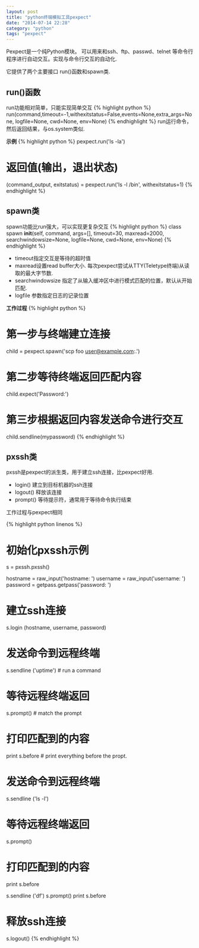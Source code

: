 ```yaml
---
layout: post
title: "python终端模拟工具pexpect"
date: "2014-07-14 22:28"
category: "python"
tags: "pexpect"
---
```


Pexpect是一个纯Python模块。 可以用来和ssh、ftp、passwd、telnet 等命令行程序进行自动交互。实现与命令行交互的自动化.
 
它提供了两个主要接口 run()函数和spawn类.
 
## run()函数
run功能相对简单，只能实现简单交互
{% highlight python %}
run(command,timeout=-1,withexitstatus=False,events=None,extra_args=None, logfile=None, cwd=None, env=None)
{% endhighlight %}
run运行命令，然后返回结果，与os.system类似.

**示例**
{% highlight python  %}
pexpect.run('ls -la')
 
# 返回值(输出，退出状态)
(command_output, exitstatus) = pexpect.run('ls -l /bin', withexitstatus=1)
{% endhighlight %}
 
## spawn类
spawn功能比run强大，可以实现更复杂交互
{% highlight python %}
class spawn 
    __init__(self, command, args=[], timeout=30, maxread=2000, searchwindowsize=None, logfile=None, cwd=None, env=None)
{% endhighlight %}
* timeout指定交互是等待的超时值
* maxread设置read buffer大小. 每次pexpect尝试从TTY(Teletype终端)从读取的最大字节数.
* searchwindowsize 指定了从输入缓冲区中进行模式匹配的位置，默认从开始匹配.
* logfile 参数指定日志的记录位置
 
**工作过程**
{% highlight python %}
# 第一步与终端建立连接
child = pexpect.spawn('scp foo user@example.com:.')
# 第二步等待终端返回匹配内容
child.expect('Password:')
# 第三步根据返回内容发送命令进行交互
child.sendline(mypassword)
{% endhighlight %}
 
## pxssh类
pxssh是pexpect的派生类，用于建立ssh连接，比pexpect好用.  
* login()  建立到目标机器的ssh连接  
* logout() 释放该连接  
* prompt() 等待提示符，通常用于等待命令执行结束  
 
工作过程与pexpect相同

{% highlight python linenos %}
# 初始化pxssh示例
s = pxssh.pxssh() 
 
hostname = raw_input('hostname: ') 
username = raw_input('username: ') 
password = getpass.getpass('password: ') 
# 建立ssh连接
s.login (hostname, username, password) 
# 发送命令到远程终端
s.sendline ('uptime') # run a command 
# 等待远程终端返回
s.prompt() # match the prompt 
# 打印匹配到的内容
print s.before  # print everything before the propt. 
 
# 发送命令到远程终端
s.sendline ('ls -l') 
# 等待远程终端返回
s.prompt() 
# 打印匹配到的内容
print s.before 
 
s.sendline ('df') 
s.prompt() 
print s.before 
 
# 释放ssh连接
s.logout()
{% endhighlight %}


